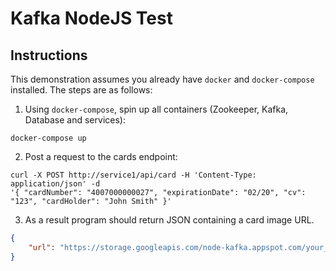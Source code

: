 # Kafka NodeJS Test

## Instructions

This demonstration assumes you already have `docker` and `docker-compose` installed. The steps are as follows:

1. Using `docker-compose`, spin up all containers (Zookeeper, Kafka, Database and services):

```shell
docker-compose up
```

2. Post a request to the cards endpoint:

```shell
curl -X POST http://service1/api/card -H 'Content-Type: application/json' -d
'{ "cardNumber": "4007000000027", "expirationDate": "02/20", "cv": "123", "cardHolder": "John Smith" }'
```

3. As a result program should return JSON containing a card image URL.

```json
{
	"url": "https://storage.googleapis.com/node-kafka.appspot.com/your_card"
}
```
